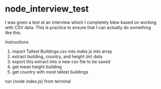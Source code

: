 # node_interview_test
I was given a test at an interview which I completely blew based on working with CSV data. This is practice to ensure that I can actually do something like this. 

Instructions

1. import Tallest Buildings.csv into index.js into array
2. extract building, country, and height (m) data 
3. export this extract into a new csv file to be saved
4. get mean height building
5. get country with most tallest buildings 

run {node index.js} from terminal